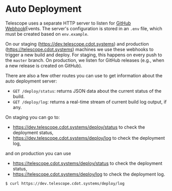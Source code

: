 # Auto Deployment

Telescope uses a separate HTTP server to listen for
[GitHub Webhook](https://developer.github.com/webhooks/)Events. The server's
configuration is stored in an `.env` file, which must be created based on
`env.example`.

On our staging (https://dev.telescope.cdot.systems) and production
(https://telescope.cdot.systems) machines we use these webhooks to trigger a new
build and deploy. For staging, this happens on every push to the `master`
branch. On production, we listen for GitHub releases (e.g., when a new release
is created on GitHub).

There are also a few other routes you can use to get information about the
auto deployment server:

- `GET /deploy/status`: returns JSON data about the current status of the build.
- `GET /deploy/log`: returns a real-time stream of current build log output, if any.

On staging you can go to:

- https://dev.telescope.cdot.systems/deploy/status to check the deployment status,
- https://dev.telescope.cdot.systems/deploy/log to check the deployment log,

and on production you can use

- https://telescope.cdot.systems/deploy/status to check the deployment status,
- https://telescope.cdot.systems/deploy/log to check the deployment log.

```
$ curl https://dev.telescope.cdot.systems/deploy/log
```
